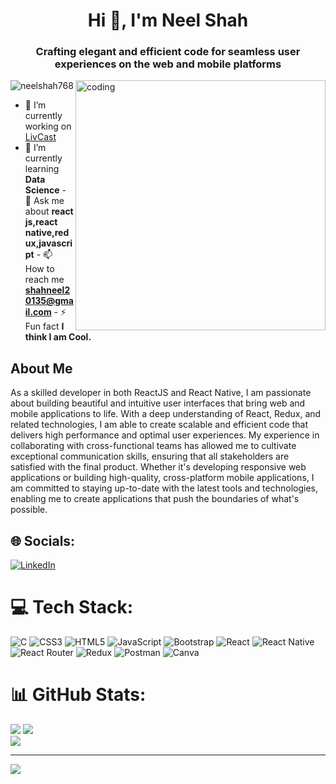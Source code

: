 <!-- [![MasterHead](https://encrypted-tbn0.gstatic.com/images?q=tbn:ANd9GcQ1zSAW6K7qBapWX5ST2LEaK51ac4U5uQamxQ&usqp=CAU)] -->
<h1 align="center">Hi 👋, I'm Neel Shah</h1>
<h3 align="center">
  Crafting elegant and efficient code for seamless user experiences on the web
  and mobile platforms
</h3>
<img
  align="right"
  alt="coding"
  width="400"
  src="https://camo.githubusercontent.com/c1dcb74cc1c1835b1d716f5051499a2814c683c806b15f04b0eba492863703e9/68747470733a2f2f63646e2e6472696262626c652e636f6d2f75736572732f3733303730332f73637265656e73686f74732f363538313234332f6176656e746f2e676966"
/>
<p align="left">
  <img
    src="https://komarev.com/ghpvc/?username=neelshah768&label=Profile%20views&color=0e75b6&style=flat"
    alt="neelshah768"
  />
</p>

<!-- <p align="left"> <a href="https://github.com/ryo-ma/github-profile-trophy"><img src="https://github-profile-trophy.vercel.app/?username=neelshah768" alt="neelshah768" /></a> </p> -->

- 🔭 I’m currently working on
[LivCast](https://play.google.com/store/apps/details?id=com.livcastapp&hl=en_IN&gl=US)
- 🌱 I’m currently learning **Data Science** - 💬 Ask me about **react js,react
native,redux,javascript** - 📫 How to reach me **shahneel20135@gmail.com** - ⚡
Fun fact **I think I am Cool.**

## About Me
As a skilled developer in both ReactJS and React Native, I am passionate about building beautiful and intuitive user interfaces that bring web and mobile applications to life. With a deep understanding of React, Redux, and related technologies, I am able to create scalable and efficient code that delivers high performance and optimal user experiences. My experience in collaborating with cross-functional teams has allowed me to cultivate exceptional communication skills, ensuring that all stakeholders are satisfied with the final product. Whether it's developing responsive web applications or building high-quality, cross-platform mobile applications, I am committed to staying up-to-date with the latest tools and technologies, enabling me to create applications that push the boundaries of what's possible.

## 🌐 Socials:
[![LinkedIn](https://img.shields.io/badge/LinkedIn-%230077B5.svg?logo=linkedin&logoColor=white)](https://linkedin.com/in/https://www.linkedin.com/in/neel-shah-215099192/) 

# 💻 Tech Stack:
![C](https://img.shields.io/badge/c-%2300599C.svg?style=for-the-badge&logo=c&logoColor=white) ![CSS3](https://img.shields.io/badge/css3-%231572B6.svg?style=for-the-badge&logo=css3&logoColor=white) ![HTML5](https://img.shields.io/badge/html5-%23E34F26.svg?style=for-the-badge&logo=html5&logoColor=white) ![JavaScript](https://img.shields.io/badge/javascript-%23323330.svg?style=for-the-badge&logo=javascript&logoColor=%23F7DF1E) ![Bootstrap](https://img.shields.io/badge/bootstrap-%23563D7C.svg?style=for-the-badge&logo=bootstrap&logoColor=white) ![React](https://img.shields.io/badge/react-%2320232a.svg?style=for-the-badge&logo=react&logoColor=%2361DAFB) ![React Native](https://img.shields.io/badge/react_native-%2320232a.svg?style=for-the-badge&logo=react&logoColor=%2361DAFB) ![React Router](https://img.shields.io/badge/React_Router-CA4245?style=for-the-badge&logo=react-router&logoColor=white) ![Redux](https://img.shields.io/badge/redux-%23593d88.svg?style=for-the-badge&logo=redux&logoColor=white) ![Postman](https://img.shields.io/badge/Postman-FF6C37?style=for-the-badge&logo=postman&logoColor=white) ![Canva](https://img.shields.io/badge/Canva-%2300C4CC.svg?style=for-the-badge&logo=Canva&logoColor=white)
# 📊 GitHub Stats:
![](https://github-readme-stats.vercel.app/api?username=Neelshah768&theme=tokyonight&hide_border=false&include_all_commits=true&count_private=false)
![](https://github-readme-streak-stats.herokuapp.com/?user=Neelshah768&theme=tokyonight&hide_border=false)<br/>
![](https://github-readme-stats.vercel.app/api/top-langs/?username=Neelshah768&theme=tokyonight&hide_border=false&include_all_commits=true&count_private=false&layout=compact)

---
[![](https://visitcount.itsvg.in/api?id=Neelshah768&icon=0&color=0)](https://visitcount.itsvg.in)

<!-- Proudly created with GPRM ( https://gprm.itsvg.in ) -->
